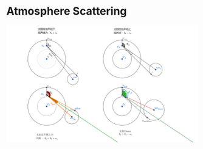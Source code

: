
# Atmosphere Scattering
![Sun](https://github.com/HollowEmiya/EmiyaPicGoRepo/blob/main/AtmosphereScattering/Sun.png)

<!--stackedit_data:
eyJoaXN0b3J5IjpbLTQwNzA3MDk0OCwtNDgyODQxMzQxXX0=
-->